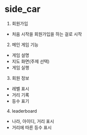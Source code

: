 # side_car

1. 회원가입
  - 처음 시작을 회원가입을 하는 걸로 시작
  
2. 메인 게임 기능
  - 게임 설명
  - 지도 화면(주제 선택)
  - 게임 실행

3. 회원 정보
  - 레벨 표시
  - 거리 기록
  - 등수 표기

4. leaderboard
  - 나라, 아이디, 거리 표시
  - 거리에 따른 등수 표시




